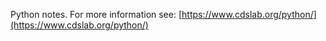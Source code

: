 Python notes. For more information see: [https://www.cdslab.org/python/](https://www.cdslab.org/python/)
